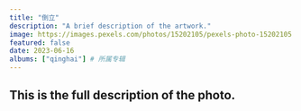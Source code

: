 ```yaml
---
title: "倒立"
description: "A brief description of the artwork."
image: https://images.pexels.com/photos/15202105/pexels-photo-15202105.jpeg?auto=compress&cs=tinysrgb&w=1260&h=750&dpr=2
featured: false
date: 2023-06-16
albums: ["qinghai"] # 所属专辑
---
```


## This is the full description of the photo.
